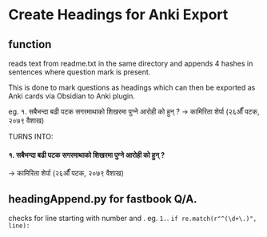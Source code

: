# Create Headings for Anki Export

## function

reads text from readme.txt in the same directory and appends 4 hashes in sentences where question mark is present.

This is done to mark questions as headings which can then be exported as Anki cards via Obsidian to Anki plugin.

eg.
१. सबैभन्दा बढी पटक सगरमाथाको शिखरमा पुग्ने आरोही को हुन् ?
-> कामिरिता शेर्पा (२६औँ पटक, २०७९ वैशाख)

TURNS INTO:

#### १. सबैभन्दा बढी पटक सगरमाथाको शिखरमा पुग्ने आरोही को हुन् ?

-> कामिरिता शेर्पा (२६औँ पटक, २०७९ वैशाख)

## headingAppend.py for fastbook Q/A.
checks for line starting with number and . eg. `1.`.
`if re.match(r"^(\d+\.)", line):`
